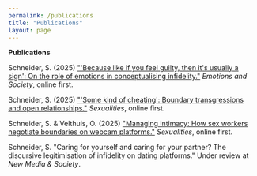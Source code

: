 ```yaml
---
permalink: /publications
title: "Publications"
layout: page
---
```


**Publications**

Schneider, S. (2025) ["'Because like if you feel guilty, then it's usually a sign': On the role of emotions in conceptualising infidelity."](https://doi.org/10.1332/26316897Y2025D000000056) *Emotions and Society*, online first. 

Schneider, S. (2025) ["'Some kind of cheating': Boundary transgressions and open relationships."](https://journals.sagepub.com/doi/10.1177/13634607251330945) *Sexualities*, online first.

Schneider, S. & Velthuis, O. (2025) ["Managing intimacy: How sex workers negotiate boundaries on webcam platforms."](https://journals.sagepub.com/doi/10.1177/13634607251352674) *Sexualities*, online first.

Schneider, S. "Caring for yourself and caring for your partner? The discursive legitimisation of infidelity on dating platforms." Under review at *New Media & Society*.
